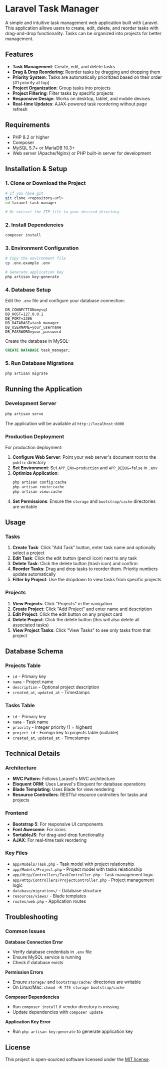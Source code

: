 # Laravel Task Manager

A simple and intuitive task management web application built with Laravel. This application allows users to create, edit, delete, and reorder tasks with drag-and-drop functionality. Tasks can be organized into projects for better management.

## Features

- **Task Management**: Create, edit, and delete tasks
- **Drag & Drop Reordering**: Reorder tasks by dragging and dropping them
- **Priority System**: Tasks are automatically prioritized based on their order (#1 priority at top)
- **Project Organization**: Group tasks into projects
- **Project Filtering**: Filter tasks by specific projects
- **Responsive Design**: Works on desktop, tablet, and mobile devices
- **Real-time Updates**: AJAX-powered task reordering without page refresh

## Requirements

- PHP 8.2 or higher
- Composer
- MySQL 5.7+ or MariaDB 10.3+
- Web server (Apache/Nginx) or PHP built-in server for development

## Installation & Setup

### 1. Clone or Download the Project
```bash
# If you have git
git clone <repository-url>
cd laravel-task-manager

# Or extract the ZIP file to your desired directory
```

### 2. Install Dependencies
```bash
composer install
```

### 3. Environment Configuration
```bash
# Copy the environment file
cp .env.example .env

# Generate application key
php artisan key:generate
```

### 4. Database Setup

Edit the `.env` file and configure your database connection:

```env
DB_CONNECTION=mysql
DB_HOST=127.0.0.1
DB_PORT=3306
DB_DATABASE=task_manager
DB_USERNAME=your_username
DB_PASSWORD=your_password
```

Create the database in MySQL:
```sql
CREATE DATABASE task_manager;
```

### 5. Run Database Migrations
```bash
php artisan migrate
```

## Running the Application

### Development Server
```bash
php artisan serve
```
The application will be available at `http://localhost:8000`

### Production Deployment

For production deployment:

1. **Configure Web Server**: Point your web server's document root to the `public` directory
2. **Set Environment**: Set `APP_ENV=production` and `APP_DEBUG=false` in `.env`
3. **Optimize Application**:
   ```bash
   php artisan config:cache
   php artisan route:cache
   php artisan view:cache
   ```
4. **Set Permissions**: Ensure the `storage` and `bootstrap/cache` directories are writable

## Usage

### Tasks
1. **Create Task**: Click "Add Task" button, enter task name and optionally select a project
2. **Edit Task**: Click the edit button (pencil icon) next to any task
3. **Delete Task**: Click the delete button (trash icon) and confirm
4. **Reorder Tasks**: Drag and drop tasks to reorder them. Priority numbers update automatically
5. **Filter by Project**: Use the dropdown to view tasks from specific projects

### Projects
1. **View Projects**: Click "Projects" in the navigation
2. **Create Project**: Click "Add Project" and enter name and description
3. **Edit Project**: Click the edit button on any project card
4. **Delete Project**: Click the delete button (this will also delete all associated tasks)
5. **View Project Tasks**: Click "View Tasks" to see only tasks from that project

## Database Schema

### Projects Table
- `id` - Primary key
- `name` - Project name
- `description` - Optional project description
- `created_at`, `updated_at` - Timestamps

### Tasks Table
- `id` - Primary key
- `name` - Task name
- `priority` - Integer priority (1 = highest)
- `project_id` - Foreign key to projects table (nullable)
- `created_at`, `updated_at` - Timestamps

## Technical Details

### Architecture
- **MVC Pattern**: Follows Laravel's MVC architecture
- **Eloquent ORM**: Uses Laravel's Eloquent for database operations
- **Blade Templating**: Uses Blade for view rendering
- **Resource Controllers**: RESTful resource controllers for tasks and projects

### Frontend
- **Bootstrap 5**: For responsive UI components
- **Font Awesome**: For icons
- **SortableJS**: For drag-and-drop functionality
- **AJAX**: For real-time task reordering

### Key Files
- `app/Models/Task.php` - Task model with project relationship
- `app/Models/Project.php` - Project model with tasks relationship
- `app/Http/Controllers/TaskController.php` - Task management logic
- `app/Http/Controllers/ProjectController.php` - Project management logic
- `database/migrations/` - Database structure
- `resources/views/` - Blade templates
- `routes/web.php` - Application routes

## Troubleshooting

### Common Issues

**Database Connection Error**
- Verify database credentials in `.env` file
- Ensure MySQL service is running
- Check if database exists

**Permission Errors**
- Ensure `storage/` and `bootstrap/cache/` directories are writable
- On Linux/Mac: `chmod -R 775 storage bootstrap/cache`

**Composer Dependencies**
- Run `composer install` if vendor directory is missing
- Update dependencies with `composer update`

**Application Key Error**
- Run `php artisan key:generate` to generate application key

## License

This project is open-sourced software licensed under the [MIT license](https://opensource.org/licenses/MIT).
